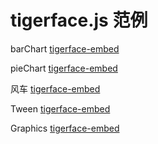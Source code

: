 # tigerface.js 范例

barChart
[tigerface-embed](barChart.js "barChart")

pieChart
[tigerface-embed](pieChart.js "pieChart")

风车
[tigerface-embed](windmill.js "windmill")

Tween
[tigerface-embed](tween.js "tween")

Graphics
[tigerface-embed](graphics.js "graphics")

